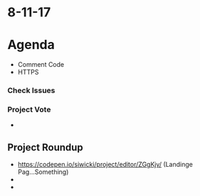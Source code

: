 # 8-11-17 

# Agenda
- Comment Code 
- HTTPS

### Check Issues 
### Project Vote
 - 
## Project Roundup 
- https://codepen.io/siwicki/project/editor/ZGgKjv/  (Landinge Pag...Something)
- 
- 
